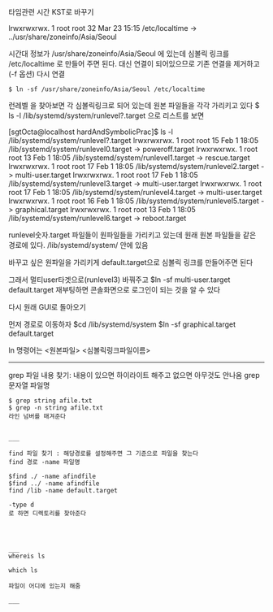 타임관련 시간 KST로 바꾸기

lrwxrwxrwx. 1 root root 32 Mar 23 15:15 /etc/localtime -> ../usr/share/zoneinfo/Asia/Seoul

시간대 정보가 /usr/share/zoneinfo/Asia/Seoul 에 있는데 
심볼릭 링크를 /etc/localtime 로 만들어 주면 된다. 대신 연결이 되어있으므로 기존 연결을 제거하고 (-f 옵션) 다시 연결
```
$ ln -sf /usr/share/zoneinfo/Asia/Seoul /etc/localtime
```

런레벨 을 찾아보면 각 심볼릭링크로 되어 있는데 원본 파일들을 각각 가리키고 있다 
$ ls -l /lib/systemd/system/runlevel?.target
으로 리스트를 보면

[sgtOcta@localhost hardAndSymbolicPrac]$ ls -l /lib/systemd/system/runlevel?.target
lrwxrwxrwx. 1 root root 15 Feb  1 18:05 /lib/systemd/system/runlevel0.target -> poweroff.target
lrwxrwxrwx. 1 root root 13 Feb  1 18:05 /lib/systemd/system/runlevel1.target -> rescue.target
lrwxrwxrwx. 1 root root 17 Feb  1 18:05 /lib/systemd/system/runlevel2.target -> multi-user.target
lrwxrwxrwx. 1 root root 17 Feb  1 18:05 /lib/systemd/system/runlevel3.target -> multi-user.target
lrwxrwxrwx. 1 root root 17 Feb  1 18:05 /lib/systemd/system/runlevel4.target -> multi-user.target
lrwxrwxrwx. 1 root root 16 Feb  1 18:05 /lib/systemd/system/runlevel5.target -> graphical.target
lrwxrwxrwx. 1 root root 13 Feb  1 18:05 /lib/systemd/system/runlevel6.target -> reboot.target


runlevel숫자.target 파일들이 원파일들을 가리키고 있는데
원래 원본 파일들을 같은 경로에 있다. /lib/systemd/system/ 안에 있음

바꾸고 싶은 원파일을 가리키게 default.target으로 심볼릭 링크를 만들어주면 된다

그래서 멀티user타겟으로(runlevel3) 바꿔주고 
$ln -sf multi-user.target default.target
재부팅하면 콘솔화면으로 로그인이 되는 것을 알 수 있다 

다시 원래 GUI로 돌아오기

먼저 경로로 이동하자
$cd /lib/systemd/system
$ln -sf graphical.target default.target

ln 명령어는 <원본파일> <심볼릭링크파일이름>


___

grep 파일 내용 찾기: 내용이 있으면 하이라이트 해주고 없으면 아무것도 안나옴
grep 문자열 파일명

```
$ grep string afile.txt
$ grep -n string afile.txt
라인 넘버를 매겨준다


___

find 파일 찾기 : 해당경로를 설정해주면 그 기준으로 파일을 찾는다
find 경로 -name 파일명

$find ./ -name afindfile
$find ../ -name afindfile
find /lib -name default.target

-type d
로 하면 디렉토리를 찾아준다




___
whereis ls

which ls

파일이 어디에 있는지 해줌

___
